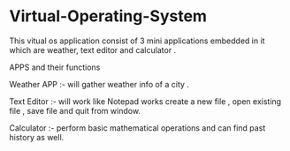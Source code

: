 # Virtual-Operating-System
This vitual os application consist of 3 mini applications  embedded in it which are weather, text editor and calculator .

APPS and their functions 

Weather APP :- will gather weather info of a city .
 
Text Editor :- will work like  Notepad works  create a new file , open existing file , save file and quit from window.

Calculator :- perform basic mathematical operations and can find past history as well.
